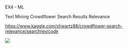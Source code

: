 EX4 - ML 

Text Mining
Crowdflower Search Results Relevance

https://www.kaggle.com/shwartz88/crowdflower-search-relevance/searchrev/code

![]("https://raw.githubusercontent.com/ShwartzAdam/EX4_ML/master/bm-code.png")
